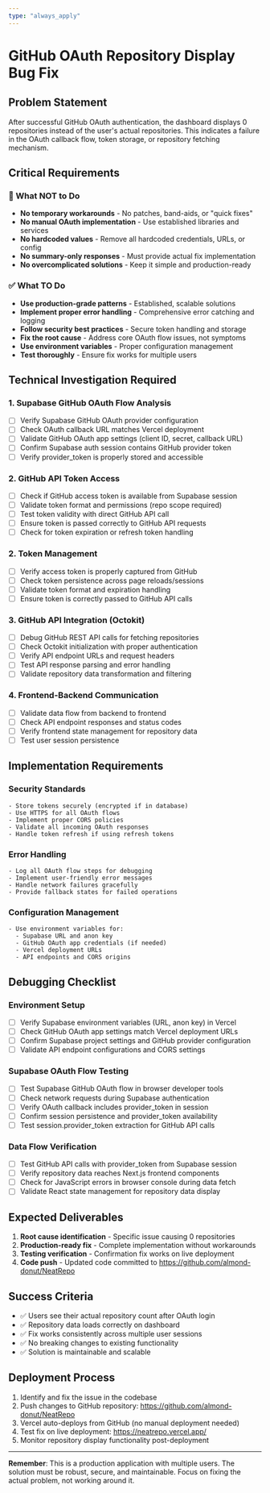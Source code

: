 ```yaml
---
type: "always_apply"
---
```


# GitHub OAuth Repository Display Bug Fix

## Problem Statement
After successful GitHub OAuth authentication, the dashboard displays 0 repositories instead of the user's actual repositories. This indicates a failure in the OAuth callback flow, token storage, or repository fetching mechanism.

## Critical Requirements

### 🚫 What NOT to Do
- **No temporary workarounds** - No patches, band-aids, or "quick fixes"
- **No manual OAuth implementation** - Use established libraries and services
- **No hardcoded values** - Remove all hardcoded credentials, URLs, or config
- **No summary-only responses** - Must provide actual fix implementation
- **No overcomplicated solutions** - Keep it simple and production-ready

### ✅ What TO Do
- **Use production-grade patterns** - Established, scalable solutions
- **Implement proper error handling** - Comprehensive error catching and logging
- **Follow security best practices** - Secure token handling and storage
- **Fix the root cause** - Address core OAuth flow issues, not symptoms
- **Use environment variables** - Proper configuration management
- **Test thoroughly** - Ensure fix works for multiple users

## Technical Investigation Required

### 1. Supabase GitHub OAuth Flow Analysis
- [ ] Verify Supabase GitHub OAuth provider configuration
- [ ] Check OAuth callback URL matches Vercel deployment
- [ ] Validate GitHub OAuth app settings (client ID, secret, callback URL)
- [ ] Confirm Supabase auth session contains GitHub provider token
- [ ] Verify provider_token is properly stored and accessible

### 2. GitHub API Token Access
- [ ] Check if GitHub access token is available from Supabase session
- [ ] Validate token format and permissions (repo scope required)
- [ ] Test token validity with direct GitHub API call
- [ ] Ensure token is passed correctly to GitHub API requests
- [ ] Check for token expiration or refresh token handling

### 2. Token Management
- [ ] Verify access token is properly captured from GitHub
- [ ] Check token persistence across page reloads/sessions
- [ ] Validate token format and expiration handling
- [ ] Ensure token is correctly passed to GitHub API calls

### 3. GitHub API Integration (Octokit)
- [ ] Debug GitHub REST API calls for fetching repositories
- [ ] Check Octokit initialization with proper authentication
- [ ] Verify API endpoint URLs and request headers
- [ ] Test API response parsing and error handling
- [ ] Validate repository data transformation and filtering

### 4. Frontend-Backend Communication
- [ ] Validate data flow from backend to frontend
- [ ] Check API endpoint responses and status codes
- [ ] Verify frontend state management for repository data
- [ ] Test user session persistence

## Implementation Requirements

### Security Standards
```
- Store tokens securely (encrypted if in database)
- Use HTTPS for all OAuth flows
- Implement proper CORS policies
- Validate all incoming OAuth responses
- Handle token refresh if using refresh tokens
```

### Error Handling
```
- Log all OAuth flow steps for debugging
- Implement user-friendly error messages
- Handle network failures gracefully
- Provide fallback states for failed operations
```

### Configuration Management
```
- Use environment variables for:
  - Supabase URL and anon key
  - GitHub OAuth app credentials (if needed)
  - Vercel deployment URLs
  - API endpoints and CORS origins
```

## Debugging Checklist

### Environment Setup
- [ ] Verify Supabase environment variables (URL, anon key) in Vercel
- [ ] Check GitHub OAuth app settings match Vercel deployment URLs
- [ ] Confirm Supabase project settings and GitHub provider configuration
- [ ] Validate API endpoint configurations and CORS settings

### Supabase OAuth Flow Testing
- [ ] Test Supabase GitHub OAuth flow in browser developer tools 
- [ ] Check network requests during Supabase authentication
- [ ] Verify OAuth callback includes provider_token in session
- [ ] Confirm session persistence and provider_token availability
- [ ] Test session.provider_token extraction for GitHub API calls

### Data Flow Verification
- [ ] Test GitHub API calls with provider_token from Supabase session
- [ ] Verify repository data reaches Next.js frontend components
- [ ] Check for JavaScript errors in browser console during data fetch
- [ ] Validate React state management for repository data display

## Expected Deliverables

1. **Root cause identification** - Specific issue causing 0 repositories
2. **Production-ready fix** - Complete implementation without workarounds  
3. **Testing verification** - Confirmation fix works on live deployment
4. **Code push** - Updated code committed to https://github.com/almond-donut/NeatRepo

## Success Criteria
- ✅ Users see their actual repository count after OAuth login
- ✅ Repository data loads correctly on dashboard
- ✅ Fix works consistently across multiple user sessions
- ✅ No breaking changes to existing functionality
- ✅ Solution is maintainable and scalable

## Deployment Process
1. Identify and fix the issue in the codebase
2. Push changes to GitHub repository: https://github.com/almond-donut/NeatRepo
3. Vercel auto-deploys from GitHub (no manual deployment needed)
4. Test fix on live deployment: https://neatrepo.vercel.app/
5. Monitor repository display functionality post-deployment

---

**Remember**: This is a production application with multiple users. The solution must be robust, secure, and maintainable. Focus on fixing the actual problem, not working around it.